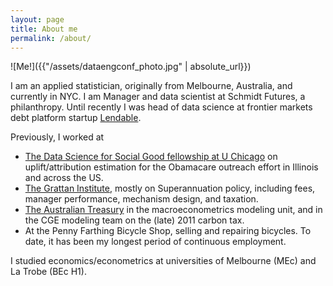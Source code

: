 ```yaml
---
layout: page
title: About me
permalink: /about/
---
```


![Me!]({{"/assets/dataengconf_photo.jpg" | absolute_url}})

I am an applied statistician, originally from Melbourne, Australia, and currently in NYC. I am Manager and 
data scientist at Schmidt Futures, a philanthropy. Until recently I was head of data science at frontier 
markets debt platform startup [Lendable](http://lendablemarketplace.io).

Previously, I worked at 

- [The Data Science for Social Good fellowship at U Chicago](dssg.uchicago.edu) on uplift/attribution estimation for the Obamacare outreach effort in Illinois and across the US.
- [The Grattan Institute](grattan.edu.au), mostly on Superannuation policy, including fees, manager performance, mechanism design, and taxation. 
- [The Australian Treasury](treasury.gov.au) in the macroeconometrics modeling unit, and in the CGE modeling team on the (late) 2011 carbon tax. 
- At the Penny Farthing Bicycle Shop, selling and repairing bicycles. To date, it has been my longest period of continuous employment. 

I studied economics/econometrics at universities of Melbourne (MEc) and La Trobe (BEc H1).  


